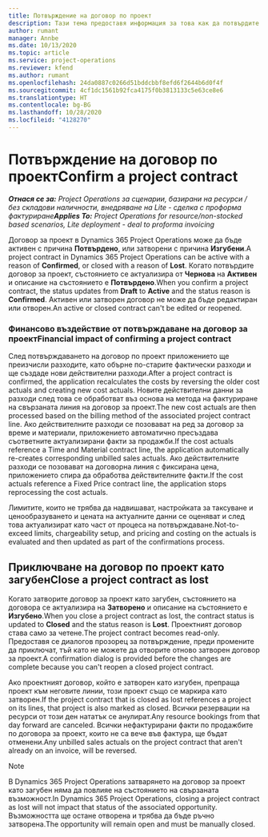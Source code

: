 ```yaml
---
title: Потвърждение на договор по проект
description: Тази тема предоставя информация за това как да потвърдите договор в Project Operations.
author: rumant
manager: Annbe
ms.date: 10/13/2020
ms.topic: article
ms.service: project-operations
ms.reviewer: kfend
ms.author: rumant
ms.openlocfilehash: 24da0887c0266d51bddcbbf8efd6f2644b6d0f4f
ms.sourcegitcommit: 4cf1dc1561b92fca4175f0b3813133c5e63ce8e6
ms.translationtype: HT
ms.contentlocale: bg-BG
ms.lasthandoff: 10/28/2020
ms.locfileid: "4128270"
---
```

# <a name="confirm-a-project-contract"></a><span data-ttu-id="c4722-103">Потвърждение на договор по проект</span><span class="sxs-lookup"><span data-stu-id="c4722-103">Confirm a project contract</span></span>

<span data-ttu-id="c4722-104">_**Отнася се за:** Project Operations за сценарии, базирани на ресурси / без складови наличности, внедряване на Lite - сделка с проформа фактуриране_</span><span class="sxs-lookup"><span data-stu-id="c4722-104">_**Applies To:** Project Operations for resource/non-stocked based scenarios, Lite deployment - deal to proforma invoicing_</span></span>

<span data-ttu-id="c4722-105">Договор за проект в Dynamics 365 Project Operations може да бъде активен с причина **Потвърдено**, или затворени с причина **Изгубени**.</span><span class="sxs-lookup"><span data-stu-id="c4722-105">A project contract in Dynamics 365 Project Operations can be active with a reason of **Confirmed**, or closed with a reason of **Lost**.</span></span> <span data-ttu-id="c4722-106">Когато потвърдите договор за проект, състоянието се актуализира от **Чернова** на **Активен** и описание на състоянието е **Потвърдено**.</span><span class="sxs-lookup"><span data-stu-id="c4722-106">When you confirm a project contract, the status updates from **Draft** to **Active** and the status reason is **Confirmed**.</span></span> <span data-ttu-id="c4722-107">Активен или затворен договор не може да бъде редактиран или отворен.</span><span class="sxs-lookup"><span data-stu-id="c4722-107">An active or closed contract can't be edited or reopened.</span></span> 

### <a name="financial-impact-of-confirming-a-project-contract"></a><span data-ttu-id="c4722-108">Финансово въздействие от потвърждаване на договор за проект</span><span class="sxs-lookup"><span data-stu-id="c4722-108">Financial impact of confirming a project contract</span></span>

<span data-ttu-id="c4722-109">След потвърждаването на договор по проект приложението ще преизчисли разходите, като обърне по-старите фактически разходи и ще създаде нови действителни разходи.</span><span class="sxs-lookup"><span data-stu-id="c4722-109">After a project contract is confirmed, the application recalculates the costs by reversing the older cost actuals and creating new cost actuals.</span></span> <span data-ttu-id="c4722-110">Новите действителни данни за разходи след това се обработват въз основа на метода на фактуриране на свързаната линия на договор за проект.</span><span class="sxs-lookup"><span data-stu-id="c4722-110">The new cost actuals are then processed based on the billing method of the associated project contract line.</span></span> <span data-ttu-id="c4722-111">Ако действителните разходи се позовават на ред за договор за време и материали, приложението автоматично пресъздава съответните актуализирани факти за продажби.</span><span class="sxs-lookup"><span data-stu-id="c4722-111">If the cost actuals reference a Time and Material contract line, the application automatically re-creates corresponding unbilled sales actuals.</span></span> <span data-ttu-id="c4722-112">Ако действителните разходи се позовават на договорна линия с фиксирана цена, приложението спира да обработва действителните факти.</span><span class="sxs-lookup"><span data-stu-id="c4722-112">If the cost actuals reference a Fixed Price contract line, the application stops reprocessing the cost actuals.</span></span>

<span data-ttu-id="c4722-113">Лимитите, които не трябва да надвишават, настройката за таксуване и ценообразуването и цената на актуалните данни се оценяват и след това актуализират като част от процеса на потвърждаване.</span><span class="sxs-lookup"><span data-stu-id="c4722-113">Not-to-exceed limits, chargeability setup, and pricing and costing on the actuals is evaluated and then updated as part of the confirmations process.</span></span>

## <a name="close-a-project-contract-as-lost"></a><span data-ttu-id="c4722-114">Приключване на договор по проект като загубен</span><span class="sxs-lookup"><span data-stu-id="c4722-114">Close a project contract as lost</span></span>

<span data-ttu-id="c4722-115">Когато затворите договор за проект като загубен, състоянието на договора се актуализира на **Затворено** и описание на състоянието е **Изгубено**.</span><span class="sxs-lookup"><span data-stu-id="c4722-115">When you close a project contract as lost, the contract status is updated to **Closed** and the status reason is **Lost**.</span></span> <span data-ttu-id="c4722-116">Проектният договор става само за четене.</span><span class="sxs-lookup"><span data-stu-id="c4722-116">The project contract becomes read-only.</span></span> <span data-ttu-id="c4722-117">Предоставя се диалогов прозорец за потвърждение, преди промените да приключат, тъй като не можете да отворите отново затворен договор за проект.</span><span class="sxs-lookup"><span data-stu-id="c4722-117">A confirmation dialog is provided before the changes are complete because you can't reopen a closed project contract.</span></span>

<span data-ttu-id="c4722-118">Ако проектният договор, който е затворен като изгубен, препраща проект към неговите линии, този проект също се маркира като затворен.</span><span class="sxs-lookup"><span data-stu-id="c4722-118">If the project contract that is closed as lost references a project on its lines, that project is also marked as closed.</span></span> <span data-ttu-id="c4722-119">Всички резервации на ресурси от този ден нататък се анулират.</span><span class="sxs-lookup"><span data-stu-id="c4722-119">Any resource bookings from that day forward are canceled.</span></span> <span data-ttu-id="c4722-120">Всички нефактурирани факти по продажбите по договора за проект, които не са вече във фактура, ще бъдат отменени.</span><span class="sxs-lookup"><span data-stu-id="c4722-120">Any unbilled sales actuals on the project contract that aren't already on an invoice, will be reversed.</span></span>

> [!NOTE]
> <span data-ttu-id="c4722-121">В Dynamics 365 Project Operations затварянето на договор за проект като загубен няма да повлияе на състоянието на свързаната възможност.</span><span class="sxs-lookup"><span data-stu-id="c4722-121">In Dynamics 365 Project Operations, closing a project contract as lost will not impact that status of the associated opportunity.</span></span> <span data-ttu-id="c4722-122">Възможността ще остане отворена и трябва да бъде ръчно затворена.</span><span class="sxs-lookup"><span data-stu-id="c4722-122">The opportunity will remain open and must be manually closed.</span></span>
